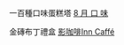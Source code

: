 一百種口味蛋糕塔
[8 月 口 味](https://www.100tastes.com.tw/categories/aug)

金磚布丁禮盒
[影咖啡Inn Caffé](https://myship.7-11.com.tw/general/detail/GM2106086167390?fbclid=IwAR1WFCWiJt3rWQJdILn4Us-2vJRGETKSVRVdVAlInjUAtG_JXL2IWug-xMg)